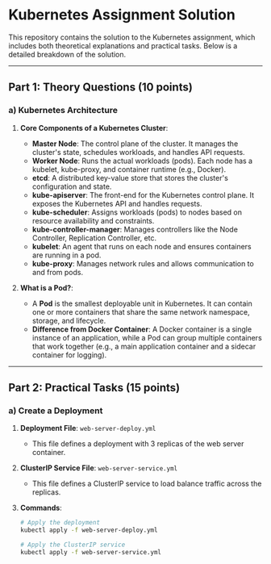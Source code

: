 # Kubernetes Assignment Solution

This repository contains the solution to the Kubernetes assignment, which includes both theoretical explanations and practical tasks. Below is a detailed breakdown of the solution.

---

## **Part 1: Theory Questions (10 points)**

### **a) Kubernetes Architecture**

1. **Core Components of a Kubernetes Cluster**:
   - **Master Node**: The control plane of the cluster. It manages the cluster's state, schedules workloads, and handles API requests.
   - **Worker Node**: Runs the actual workloads (pods). Each node has a kubelet, kube-proxy, and container runtime (e.g., Docker).
   - **etcd**: A distributed key-value store that stores the cluster's configuration and state.
   - **kube-apiserver**: The front-end for the Kubernetes control plane. It exposes the Kubernetes API and handles requests.
   - **kube-scheduler**: Assigns workloads (pods) to nodes based on resource availability and constraints.
   - **kube-controller-manager**: Manages controllers like the Node Controller, Replication Controller, etc.
   - **kubelet**: An agent that runs on each node and ensures containers are running in a pod.
   - **kube-proxy**: Manages network rules and allows communication to and from pods.

2. **What is a Pod?**:
   - A **Pod** is the smallest deployable unit in Kubernetes. It can contain one or more containers that share the same network namespace, storage, and lifecycle.
   - **Difference from Docker Container**: A Docker container is a single instance of an application, while a Pod can group multiple containers that work together (e.g., a main application container and a sidecar container for logging).

---

## **Part 2: Practical Tasks (15 points)**

### **a) Create a Deployment**

1. **Deployment File**: `web-server-deploy.yml`
   - This file defines a deployment with 3 replicas of the web server container.

2. **ClusterIP Service File**: `web-server-service.yml`
   - This file defines a ClusterIP service to load balance traffic across the replicas.

3. **Commands**:
   ```bash
   # Apply the deployment
   kubectl apply -f web-server-deploy.yml

   # Apply the ClusterIP service
   kubectl apply -f web-server-service.yml

